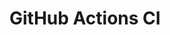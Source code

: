 # GitHub Actions CI


































































































































































































































































































































































































































































































































































































































































































































































































































































































































































































































































































































































